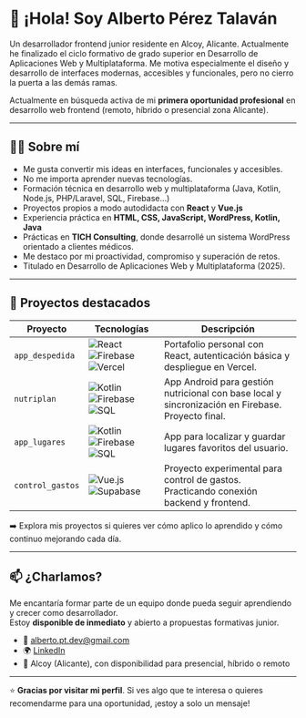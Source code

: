 
# 👋 ¡Hola! Soy Alberto Pérez Talaván

Un desarrollador frontend junior residente en Alcoy, Alicante. Actualmente he finalizado el ciclo formativo de grado superior en Desarrollo de Aplicaciones Web y Multiplataforma. Me motiva especialmente el diseño y desarrollo de interfaces modernas, accesibles y funcionales, pero no cierro la puerta a las demás ramas.

Actualmente en búsqueda activa de mi **primera oportunidad profesional** en desarrollo web frontend (remoto, híbrido o presencial zona Alicante).

---

## 🙋‍♂️ Sobre mí

- Me gusta convertir mis ideas en interfaces, funcionales y accesibles.  
- No me importa aprender nuevas tecnologías.    
- Formación técnica en desarrollo web y multiplataforma (Java, Kotlin, Node.js, PHP/Laravel, SQL, Firebase…)
- Proyectos propios a modo autodidacta con **React** y **Vue.js**
- Experiencia práctica en **HTML, CSS, JavaScript, WordPress, Kotlin, Java**
- Prácticas en **TICH Consulting**, donde desarrollé un sistema WordPress orientado a clientes médicos.
- Me destaco por mi proactividad, compromiso y superación de retos.
- Titulado en Desarrollo de Aplicaciones Web y Multiplataforma (2025).

---

## 📂 Proyectos destacados

| Proyecto         | Tecnologías                                                                                                                                     | Descripción                                                                                      |
|------------------|--------------------------------------------------------------------------------------------------------------------------------------------------|--------------------------------------------------------------------------------------------------|
| `app_despedida`  | ![React](https://img.shields.io/badge/React-20232A?style=flat&logo=react) ![Firebase](https://img.shields.io/badge/Firebase-FFCA28?style=flat&logo=firebase) ![Vercel](https://img.shields.io/badge/Vercel-000000?style=flat&logo=vercel)                  | Portafolio personal con React, autenticación básica y despliegue en Vercel.                     |
| `nutriplan`      | ![Kotlin](https://img.shields.io/badge/Kotlin-0095D5?style=flat&logo=kotlin&logoColor=white) ![Firebase](https://img.shields.io/badge/Firebase-FFCA28?style=flat&logo=firebase) ![SQL](https://img.shields.io/badge/SQL-4479A1?style=flat&logo=mysql&logoColor=white) | App Android para gestión nutricional con base local y sincronización en Firebase. Proyecto final. |
| `app_lugares`    | ![Kotlin](https://img.shields.io/badge/Kotlin-0095D5?style=flat&logo=kotlin&logoColor=white) ![Firebase](https://img.shields.io/badge/Firebase-FFCA28?style=flat&logo=firebase) ![SQL](https://img.shields.io/badge/SQL-4479A1?style=flat&logo=mysql&logoColor=white) | App para localizar y guardar lugares favoritos del usuario.                                     |
| `control_gastos` | ![Vue.js](https://img.shields.io/badge/Vue-4FC08D?style=flat&logo=vue.js) ![Supabase](https://img.shields.io/badge/Supabase-3ECF8E?style=flat&logo=supabase&logoColor=white) | Proyecto experimental para control de gastos. Practicando conexión backend y frontend.          |



➡️ Explora mis proyectos si quieres ver cómo aplico lo aprendido y cómo continuo mejorando cada día.

---

## 📫 ¿Charlamos?

Me encantaría formar parte de un equipo donde pueda seguir aprendiendo y crecer como desarrollador.  
Estoy **disponible de inmediato** y abierto a propuestas formativas junior.

- 📧 alberto.pt.dev@gmail.com
- 🌍 [LinkedIn](https://www.linkedin.com/in/alberto-pérez-talaván-7847191b5/)
- 📍 Alcoy (Alicante), con disponibilidad para presencial, híbrido o remoto

---

⭐ **Gracias por visitar mi perfil**. Si ves algo que te interesa o quieres recomendarme para una oportunidad, ¡estoy a solo un mensaje!
